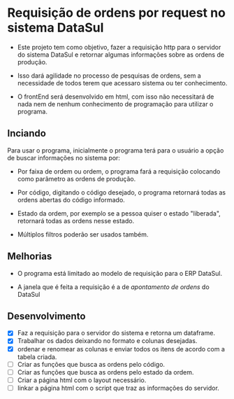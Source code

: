 # Requisição de ordens por request no sistema DataSul

* Este projeto tem como objetivo, fazer a requisição http para o servidor do sistema DataSul e retornar algumas informações sobre as ordens de produção.

* Isso dará agilidade no processo de pesquisas de ordens, sem a necessidade de todos terem que acessaro sistema ou ter conhecimento.

* O frontEnd será desenvolvido em html, com isso não necessitará de nada nem de nenhum conhecimento de programação para utilizar o programa.

## **Inciando**

 Para usar o programa, inicialmente o programa terá para o usuário a opção de buscar informações no sistema por:

* Por faixa de ordem ou ordem, o programa fará a requisição colocando como parâmetro as ordens de produção.

* Por código, digitando o código desejado, o programa retornará todas as ordens abertas do código informado.

* Estado da ordem, por exemplo se a pessoa quiser o estado "liberada", retornará todas as ordens nesse estado.

* Múltiplos filtros poderão ser usados também.

## **Melhorias**

* O programa está limitado ao modelo de requisição para o ERP DataSul.

* A janela que é feita a requisição é a de *apontamento de ordens* do DataSul

## **Desenvolvimento**

* [X] Faz a requisição para o servidor do sistema e retorna um dataframe.
* [X] Trabalhar os dados deixando no formato e colunas desejadas.
* [X] ordenar e renomear as colunas e enviar todos os itens de acordo com a tabela criada.
* [ ] Criar as funções que busca as ordens pelo código.
* [ ] Criar as funções que busca as ordens pelo estado da ordem.
* [ ] Criar a página html com o layout necessário.
* [ ] linkar a página html com o script que traz as informações do servidor.
